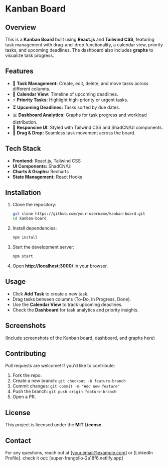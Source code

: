 # Kanban Board

## Overview
This is a **Kanban Board** built using **React.js** and **Tailwind CSS**, featuring task management with drag-and-drop functionality, a calendar view, priority tasks, and upcoming deadlines. The dashboard also includes **graphs** to visualize task progress.

## Features
- 📌 **Task Management:** Create, edit, delete, and move tasks across different columns.
- 📆 **Calendar View:** Timeline of upcoming deadlines.
- ⚡ **Priority Tasks:** Highlight high-priority or urgent tasks.
- ⏳ **Upcoming Deadlines:** Tasks sorted by due dates.
- 📊 **Dashboard Analytics:** Graphs for task progress and workload distribution.
- 🎨 **Responsive UI:** Styled with Tailwind CSS and ShadCN/UI components.
- 🔄 **Drag & Drop:** Seamless task movement across the board.

## Tech Stack
- **Frontend:** React.js, Tailwind CSS
- **UI Components:** ShadCN/UI
- **Charts & Graphs:** Recharts
- **State Management:** React Hooks

## Installation
1. Clone the repository:
   ```bash
   git clone https://github.com/your-username/kanban-board.git
   cd kanban-board
   ```
2. Install dependencies:
   ```bash
   npm install
   ```
3. Start the development server:
   ```bash
   npm start
   ```
4. Open **http://localhost:3000/** in your browser.

## Usage
- Click **Add Task** to create a new task.
- Drag tasks between columns (To-Do, In Progress, Done).
- Use the **Calendar View** to track upcoming deadlines.
- Check the **Dashboard** for task analytics and priority insights.

## Screenshots
(Include screenshots of the Kanban board, dashboard, and graphs here)

## Contributing
Pull requests are welcome! If you'd like to contribute:
1. Fork the repo.
2. Create a new branch: `git checkout -b feature-branch`
3. Commit changes: `git commit -m "Add new feature"`
4. Push the branch: `git push origin feature-branch`
5. Open a PR.

## License
This project is licensed under the **MIT License**.

## Contact
For any questions, reach out at [your.email@example.com] or [LinkedIn Profile].
check it out: [super-frangollo-2a18f6.netlify.app]

